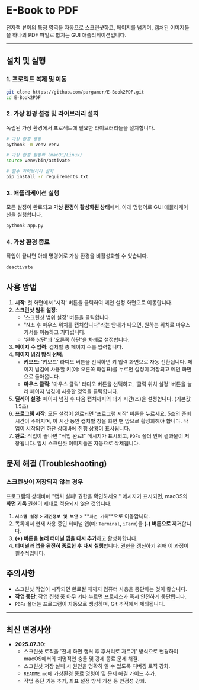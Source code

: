 # E-Book to PDF

전자책 뷰어의 특정 영역을 자동으로 스크린샷하고, 페이지를 넘기며, 캡처된 이미지들을 하나의 PDF 파일로 합치는 GUI 애플리케이션입니다.

---

## 설치 및 실행

### 1. 프로젝트 복제 및 이동
```bash
git clone https://github.com/pargamer/E-Book2PDF.git
cd E-Book2PDF
```

### 2. 가상 환경 설정 및 라이브러리 설치
독립된 가상 환경에서 프로젝트에 필요한 라이브러리들을 설치합니다.
```bash
# 가상 환경 생성
python3 -m venv venv

# 가상 환경 활성화 (macOS/Linux)
source venv/bin/activate

# 필수 라이브러리 설치
pip install -r requirements.txt
```

### 3. 애플리케이션 실행
모든 설정이 완료되고 **가상 환경이 활성화된 상태**에서, 아래 명령어로 GUI 애플리케이션을 실행합니다.
```bash
python3 app.py
```

### 4. 가상 환경 종료
작업이 끝나면 아래 명령어로 가상 환경을 비활성화할 수 있습니다.
```bash
deactivate
```

## 사용 방법

1.  **시작**: 첫 화면에서 '시작' 버튼을 클릭하여 메인 설정 화면으로 이동합니다.
2.  **스크린샷 범위 설정**:
    - '스크린샷 범위 설정' 버튼을 클릭합니다.
    - "N초 후 마우스 위치를 캡처합니다"라는 안내가 나오면, 원하는 위치로 마우스 커서를 이동하고 기다립니다.
    - '왼쪽 상단'과 '오른쪽 하단'을 차례로 설정합니다.
3.  **페이지 수 입력**: 캡처할 총 페이지 수를 입력합니다.
4.  **페이지 넘김 방식 선택**:
    - **키보드**: '키보드' 라디오 버튼을 선택하면 키 입력 화면으로 자동 전환됩니다. 페이지 넘김에 사용할 키(예: 오른쪽 화살표)를 누르면 설정이 저장되고 메인 화면으로 돌아옵니다.
    - **마우스 클릭**: '마우스 클릭' 라디오 버튼을 선택하고, '클릭 위치 설정' 버튼을 눌러 페이지 넘김에 사용할 영역을 클릭합니다.
5.  **딜레이 설정**: 페이지 넘김 후 다음 캡처까지의 대기 시간(초)을 설정합니다. (기본값 1.5초)
6.  **프로그램 시작**: 모든 설정이 완료되면 '프로그램 시작' 버튼을 누르세요. 5초의 준비 시간이 주어지며, 이 시간 동안 캡처할 창을 화면 맨 앞으로 활성화해야 합니다. 작업이 시작되면 하단 상태바에 진행 상황이 표시됩니다.
7.  **완료**: 작업이 끝나면 "작업 완료!" 메시지가 표시되고, `PDFs` 폴더 안에 결과물이 저장됩니다. 임시 스크린샷 이미지들은 자동으로 삭제됩니다.

## 문제 해결 (Troubleshooting)

### 스크린샷이 저장되지 않는 경우
프로그램의 상태바에 "캡처 실패! 권한을 확인하세요." 메시지가 표시되면, macOS의 **화면 기록** 권한이 제대로 적용되지 않은 것입니다.
1.  **`시스템 설정`** > **`개인정보 및 보안`** > **`화면 기록`**으로 이동합니다.
2.  목록에서 현재 사용 중인 터미널 앱(예: `Terminal`, `iTerm`)을 **(-) 버튼으로 제거**합니다.
3.  **(+) 버튼을 눌러 터미널 앱을 다시 추가**하고 활성화합니다.
4.  **터미널과 앱을 완전히 종료한 후 다시 실행**합니다. 권한을 갱신하기 위해 이 과정이 필수적입니다.

## 주의사항
- 스크린샷 작업이 시작되면 완료될 때까지 컴퓨터 사용을 중단하는 것이 좋습니다.
- **작업 중단**: 작업 진행 중 아무 키나 누르면 프로세스가 즉시 안전하게 중단됩니다.
- `PDFs` 폴더는 프로그램이 자동으로 생성하며, Git 추적에서 제외됩니다.

---
## 최신 변경사항
- **2025.07.30**:
    - 스크린샷 로직을 '전체 화면 캡처 후 후처리로 자르기' 방식으로 변경하여 macOS에서의 치명적인 충돌 및 강제 종료 문제 해결.
    - 스크린샷 저장 실패 시 원인을 명확히 알 수 있도록 디버깅 로직 강화.
    - `README.md`에 가상환경 종료 명령어 및 문제 해결 가이드 추가.
    - 작업 중단 기능 추가, 좌표 설정 방식 개선 등 안정성 강화.
